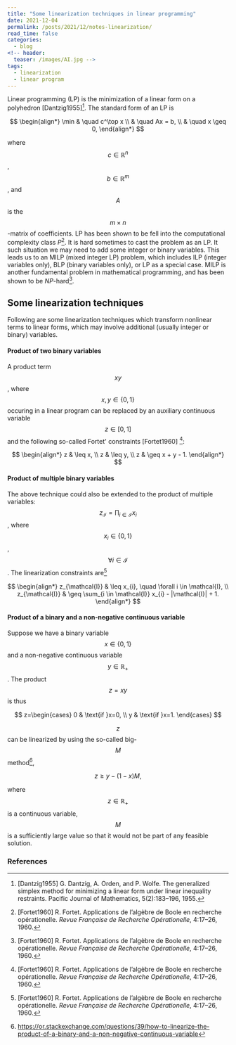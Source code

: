 ```yaml
---
title: "Some linearization techniques in linear programming"
date: 2021-12-04
permalink: /posts/2021/12/notes-linearization/ 
read_time: false
categories:
  - blog
<!-- header:
  teaser: /images/AI.jpg -->
tags:
  - linearization
  - linear program
---
```



Linear programming (LP) is the minimization of a linear form on a polyhedron [Dantzig1955][^1]. The standard form of an LP is

$$
\begin{align*}
\min & \quad c^\top x \\
     & \quad Ax = b, \\
     & \quad x \geq 0,
\end{align*}
$$

where $$c \in \mathbb{R}^n$$, $$b \in \mathbb{R}^m$$, and $$A$$ is the $$m{\times}n$$-matrix of coefficients. LP has been shown to be fell into the computational complexity class *P*[^2]. It is hard sometimes to cast the problem as an LP. It such situation we may need to add some integer or binary variables. This leads us to an MILP (mixed integer LP) problem, which includes ILP (integer variables only), BLP (binary variables only), or LP as a special case. MILP is another fundamental problem in mathematical programming, and has been shown to be *NP*-hard[^2].  

[^1]: [Dantzig1955] G. Dantzig, A. Orden, and P. Wolfe. The generalized simplex method for minimizing a linear form under linear inequality restraints. Pacific Journal of Mathematics, 5(2):183–196, 1955.

[^2]: [Fortet1960] R. Fortet. Applications de l’algèbre de Boole en recherche opérationelle. *Revue Française de Recherche Opérationelle*, 4:17–26, 1960.

## Some linearization techniques
Following are some linearization techniques which transform nonlinear terms to linear forms, which may involve additional (usually integer or binary) variables.

#### Product of two binary variables
A product term $$xy$$, where $$x,y \in \{0,1\}$$ occuring in a linear program can be replaced by an auxiliary continuous variable $$z \in [0,1]$$ and the following so-called Fortet' constraints [Fortet1960] [^2]:

$$
\begin{align*}
z & \leq x, \\
z & \leq y, \\
z & \geq x + y - 1.
\end{align*}
$$

#### Product of multiple binary variables
The above technique could also be extended to the product of multiple variables: $$z_\mathcal{I} = \prod_{i \in \mathcal{I}} x_i$$, where $$x_i \in \{0,1\}$$, $$\forall i \in \mathcal{I}$$. The linearization constraints are[^2]

$$
\begin{align*}
z_{\mathcal{I}} & \leq x_{i}, \quad \forall i \in \mathcal{I}, \\
z_{\mathcal{I}} & \geq \sum_{i \in \mathcal{I}} x_{i} - |\mathcal{I}| + 1.
\end{align*}
$$

#### Product of a binary and a non-negative continuous variable

Suppose we have a binary variable $$x \in \{0,1\}$$ and a non-negative continuous variable $$y \in \mathbb{R_+}$$. The product $$z = xy$$ is thus

$$
z=\begin{cases}
0 & \text{if }x=0, \\
y & \text{if }x=1.
\end{cases}
$$

$$z$$ can be linearized by using the so-called big-$$M$$ method[^3],

$$
z \geq y - (1-x)M,
$$

where $$z \in \mathbb{R_+}$$ is a continuous variable, $$M$$ is a sufficiently large value so that it would not be part of any feasible solution.

[^3]: https://or.stackexchange.com/questions/39/how-to-linearize-the-product-of-a-binary-and-a-non-negative-continuous-variable

### References

